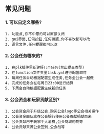 ## 常见问题

#### 1. 可以自定义哪些?

```
1. 功能点,你不中意的可以直接关闭
2. gui界面,任何按钮,任何排版,你不喜欢都可以改
3. 语言文件,任何提醒都可以改
```

#### 2. 公会任务哪来的?
```
1. 在plk插件里新建好几个任务(禁止提交类型)
2. 在function文件夹里task.yml进行配置即可
3. 每周任务自动根据配置生成任务,任务全公会一起做
4. 完成的任务会在每周日23:00进行结算
5. 下周会自动根据配置生成新的任务
```

#### 3. 公会资金和玩家贡献区别?
```
1. 公会资金用于升级公会,购买公会logo等公会相关操作
2. 公会资金由玩家在公会银行使用公会贡献捐献而来
3. 公会贡献用于玩家个人消费,公会商城购物等
4. 公会贡献来源公会签到,公会战等
```
